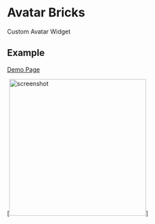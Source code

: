 # Avatar Bricks

Custom Avatar Widget

## Example

[Demo Page](../../lib/brick/avatar/demo_page.dart)

[<img src="https://github.com/congson99/bricks/blob/son/refactor/bricks/_avatar/assets/avatar_screenshot.PNG?raw=true" alt="screenshot" width="320"/>]
